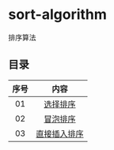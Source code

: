 # sort-algorithm
排序算法

## 目录
  | 序号  |                                              内容                                              |
  | :---: | :--------------------------------------------------------------------------------------------: |
  |  01   |   [选择排序](https://github.com/stevenling/sort-algorithm/blob/master/docs/SelctionSort.md)    |
  |  02   |    [冒泡排序](https://github.com/stevenling/sort-algorithm/blob/master/docs/BubbleSort.md)     |
  |  03   | [直接插入排序](https://github.com/stevenling/sort-algorithm/blob/master/docs/InsertionSort.md) |
